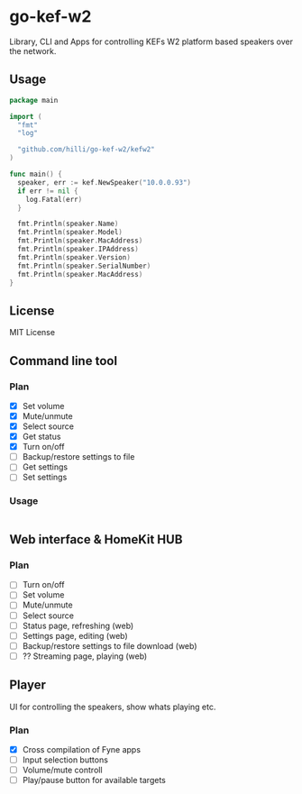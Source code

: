 # go-kef-w2

Library, CLI and Apps for controlling KEFs W2 platform based speakers over the network.

## Usage

```go
package main

import (
  "fmt"
  "log"

  "github.com/hilli/go-kef-w2/kefw2"
)

func main() {
  speaker, err := kef.NewSpeaker("10.0.0.93")
  if err != nil {
    log.Fatal(err)
  }

  fmt.Println(speaker.Name)
  fmt.Println(speaker.Model)
  fmt.Println(speaker.MacAddress)
  fmt.Println(speaker.IPAddress)
  fmt.Println(speaker.Version)
  fmt.Println(speaker.SerialNumber)
  fmt.Println(speaker.MacAddress)
}
```

## License

MIT License

## Command line tool

### Plan

- [x] Set volume
- [x] Mute/unmute
- [x] Select source
- [x] Get status
- [x] Turn on/off
- [ ] Backup/restore settings to file
- [ ] Get settings
- [ ] Set settings

### Usage

```bash
```

## Web interface & HomeKit HUB

### Plan

- [ ] Turn on/off
- [ ] Set volume
- [ ] Mute/unmute
- [ ] Select source
- [ ] Status page, refreshing (web)
- [ ] Settings page, editing (web)
- [ ] Backup/restore settings to file download (web)
- [ ] ?? Streaming page, playing (web)

## Player

UI for controlling the speakers, show whats playing etc.

### Plan

- [x] Cross compilation of Fyne apps
- [ ] Input selection buttons
- [ ] Volume/mute controll
- [ ] Play/pause button for available targets